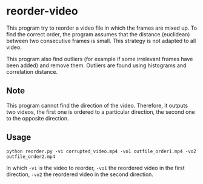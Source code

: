 # reorder-video

This program try to reorder a video file in which the frames are mixed up.
To find the correct order, the program assumes that the distance (euclidean) between two consecutive frames is small. This strategy is not adapted to all video.

This program also find outliers (for example if some irrelevant frames have been added) and remove them. Outliers are found using histograms and correlation distance.

## Note

This program cannot find the direction of the video. Therefore, it outputs two videos, the first one is ordered to a particular direction, the second one to the opposite direction.

## Usage

`python reorder.py -vi corrupted_video.mp4 -vo1 outfile_order1.mp4 -vo2 outfile_order2.mp4`

In which `-vi` is the video to reorder, `-vo1` the reordered video in the first direction, `-vo2` the reordered video in the second direction.




